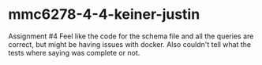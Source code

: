 # mmc6278-4-4-keiner-justin
Assignment #4
Feel like the code for the schema file and all the queries are correct, but might be having issues with docker. 
Also couldn't tell what the tests where saying was complete or not. 